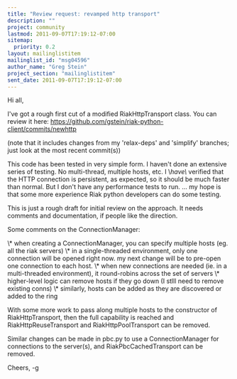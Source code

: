 ```yaml
---
title: "Review request: revamped http transport"
description: ""
project: community
lastmod: 2011-09-07T17:19:12-07:00
sitemap:
  priority: 0.2
layout: mailinglistitem
mailinglist_id: "msg04596"
author_name: "Greg Stein"
project_section: "mailinglistitem"
sent_date: 2011-09-07T17:19:12-07:00
---
```



Hi all,

I've got a rough first cut of a modified RiakHttpTransport class. You
can review it here:
 https://github.com/gstein/riak-python-client/commits/newhttp

(note that it includes changes from my 'relax-deps' and 'simplify'
branches; just look at the most recent commit(s))


This code has been tested in very simple form. I haven't done an
extensive series of testing. No multi-thread, multiple hosts, etc. I
\\*have\\* verified that the HTTP connection is persistent, as expected,
so it should be much faster than normal. But I don't have any
performance tests to run. ... my hope is that some more experience
Riak python developers can do some testing.

This is just a rough draft for initial review on the approach. It
needs comments and documentation, if people like the direction.

Some comments on the ConnectionManager:

\\* when creating a ConnectionManager, you can specify multiple hosts
(eg. all the riak servers)
\\* in a single-threaded environment, only one connection will be opened
right now. my next change will be to pre-open one connection to each
host.
\\* when new connections are needed (ie. in a multi-threaded
environment), it round-robins across the set of servers
\\* higher-level logic can remove hosts if they go down (I stlll need to
remove existing conns)
\\* similarly, hosts can be added as they are discovered or added to the ring


With some more work to pass along multiple hosts to the constructor of
RiakHttpTransport, then the full capability is reached and
RiakHttpReuseTransport and RiakHttpPoolTransport can be removed.

Similar changes can be made in pbc.py to use a ConnectionManager for
connections to the server(s), and RiakPbcCachedTransport can be
removed.

Cheers,
-g

